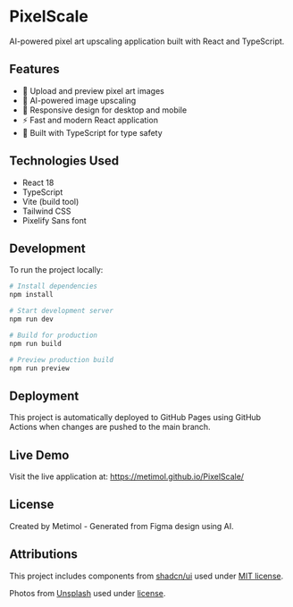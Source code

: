 # PixelScale

AI-powered pixel art upscaling application built with React and TypeScript.

## Features

- 🎨 Upload and preview pixel art images
- 🚀 AI-powered image upscaling
- 📱 Responsive design for desktop and mobile
- ⚡ Fast and modern React application
- 🎯 Built with TypeScript for type safety

## Technologies Used

- React 18
- TypeScript
- Vite (build tool)
- Tailwind CSS
- Pixelify Sans font

## Development

To run the project locally:

```bash
# Install dependencies
npm install

# Start development server
npm run dev

# Build for production
npm run build

# Preview production build
npm run preview
```

## Deployment

This project is automatically deployed to GitHub Pages using GitHub Actions when changes are pushed to the main branch.

## Live Demo

Visit the live application at: https://metimol.github.io/PixelScale/

## License

Created by Metimol - Generated from Figma design using AI.

## Attributions

This project includes components from [shadcn/ui](https://ui.shadcn.com/) used under [MIT license](https://github.com/shadcn-ui/ui/blob/main/LICENSE.md).

Photos from [Unsplash](https://unsplash.com) used under [license](https://unsplash.com/license).